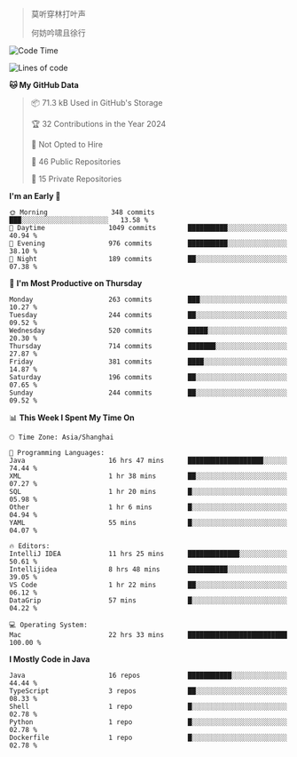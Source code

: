 > 莫听穿林打叶声
> 
> 何妨吟啸且徐行

<!-- ![Github Stats](https://github-readme-stats.vercel.app/api?username=catch6&count_private=true&show_icons=true&theme=gruvbox) -->

<!-- ![Top Langs](https://github-readme-stats.vercel.app/api/top-langs/?username=catch6&layout=compact) -->

<!--START_SECTION:waka-->
![Code Time](http://img.shields.io/badge/Code%20Time-1%2C271%20hrs%2058%20mins-blue)

![Lines of code](https://img.shields.io/badge/From%20Hello%20World%20I%27ve%20Written-9.4%20million%20lines%20of%20code-blue)

**🐱 My GitHub Data** 

> 📦 71.3 kB Used in GitHub's Storage 
 > 
> 🏆 32 Contributions in the Year 2024
 > 
> 🚫 Not Opted to Hire
 > 
> 📜 46 Public Repositories 
 > 
> 🔑 15 Private Repositories 
 > 
**I'm an Early 🐤** 

```text
🌞 Morning                348 commits         ███░░░░░░░░░░░░░░░░░░░░░░   13.58 % 
🌆 Daytime                1049 commits        ██████████░░░░░░░░░░░░░░░   40.94 % 
🌃 Evening                976 commits         ██████████░░░░░░░░░░░░░░░   38.10 % 
🌙 Night                  189 commits         ██░░░░░░░░░░░░░░░░░░░░░░░   07.38 % 
```
📅 **I'm Most Productive on Thursday** 

```text
Monday                   263 commits         ███░░░░░░░░░░░░░░░░░░░░░░   10.27 % 
Tuesday                  244 commits         ██░░░░░░░░░░░░░░░░░░░░░░░   09.52 % 
Wednesday                520 commits         █████░░░░░░░░░░░░░░░░░░░░   20.30 % 
Thursday                 714 commits         ███████░░░░░░░░░░░░░░░░░░   27.87 % 
Friday                   381 commits         ████░░░░░░░░░░░░░░░░░░░░░   14.87 % 
Saturday                 196 commits         ██░░░░░░░░░░░░░░░░░░░░░░░   07.65 % 
Sunday                   244 commits         ██░░░░░░░░░░░░░░░░░░░░░░░   09.52 % 
```


📊 **This Week I Spent My Time On** 

```text
🕑︎ Time Zone: Asia/Shanghai

💬 Programming Languages: 
Java                     16 hrs 47 mins      ███████████████████░░░░░░   74.44 % 
XML                      1 hr 38 mins        ██░░░░░░░░░░░░░░░░░░░░░░░   07.27 % 
SQL                      1 hr 20 mins        █░░░░░░░░░░░░░░░░░░░░░░░░   05.98 % 
Other                    1 hr 6 mins         █░░░░░░░░░░░░░░░░░░░░░░░░   04.94 % 
YAML                     55 mins             █░░░░░░░░░░░░░░░░░░░░░░░░   04.07 % 

🔥 Editors: 
IntelliJ IDEA            11 hrs 25 mins      █████████████░░░░░░░░░░░░   50.61 % 
Intellijidea             8 hrs 48 mins       ██████████░░░░░░░░░░░░░░░   39.05 % 
VS Code                  1 hr 22 mins        ██░░░░░░░░░░░░░░░░░░░░░░░   06.12 % 
DataGrip                 57 mins             █░░░░░░░░░░░░░░░░░░░░░░░░   04.22 % 

💻 Operating System: 
Mac                      22 hrs 33 mins      █████████████████████████   100.00 % 
```

**I Mostly Code in Java** 

```text
Java                     16 repos            ███████████░░░░░░░░░░░░░░   44.44 % 
TypeScript               3 repos             ██░░░░░░░░░░░░░░░░░░░░░░░   08.33 % 
Shell                    1 repo              █░░░░░░░░░░░░░░░░░░░░░░░░   02.78 % 
Python                   1 repo              █░░░░░░░░░░░░░░░░░░░░░░░░   02.78 % 
Dockerfile               1 repo              █░░░░░░░░░░░░░░░░░░░░░░░░   02.78 % 
```




<!--END_SECTION:waka-->
